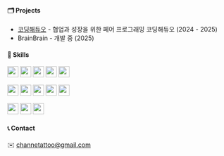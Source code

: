 #### 🗂️ Projects 
- [코딩해듀오](https://github.com/woowacourse-teams/2024-coduo) - 협업과 성장을 위한 페어 프로그래밍 코딩해듀오 (2024 - 2025)
- BrainBrain - 개발 중 (2025)


#### 🔨 Skills

<img src="https://img.shields.io/badge/Spring Boot-6DB33F.svg?style=flat-square&logo=springboot&logoColor=ffffff" height="25px" /> <img src="https://img.shields.io/badge/Java-016bb4.svg?style=flat-square" height="25px" /> <img src="https://img.shields.io/badge/JPA-59666C.svg?style=flat-square&logo=Hibernate&logoColor=white" height="25px" /> <img src="https://img.shields.io/badge/mysql-%234479A1.svg?style=flat-square&logo=mysql&logoColor=white" height="25px" /> <img src="https://img.shields.io/badge/rabbitmq-%23FF6600.svg?style=flat-square&logo=rabbitmq&logoColor=white" height="25px" />  


<img src="https://img.shields.io/badge/Amazon EC2-FF9900.svg?style=flat-square&logo=amazonec2&logoColor=ffffff" height="25px" /> <img src="https://img.shields.io/badge/Amazon RDS-527FFF.svg?style=flat-square&logo=amazonrds&logoColor=ffffff" height="25px" /> <img src="https://img.shields.io/badge/Docker-2496ED.svg?style=flat-square&logo=docker&logoColor=ffffff" height="25px" /> <img src="https://img.shields.io/badge/Nginx-009639.svg?style=flat-square&logo=nginx&logoColor=ffffff" height="25px" /> <img src="https://img.shields.io/badge/GitHub Actions-2088FF.svg?style=flat-square&logo=githubactions&logoColor=white" height="25px" />  


<img src="https://img.shields.io/badge/Grafana-F46800.svg?style=flat-square&logo=grafana&logoColor=ffffff" height="25px" /> <img src="https://img.shields.io/badge/Prometheus-de4f2a.svg?style=flat-square&logo=prometheus&logoColor=white" height="25px" /> <img src="https://img.shields.io/badge/Loki-f9d425.svg?style=flat-square&logo=loki&logoColor=black" height="25px" />

#### 📞 Contact
✉️ [channetattoo@gmail.com](channetattoo@gmail.com) &nbsp;

